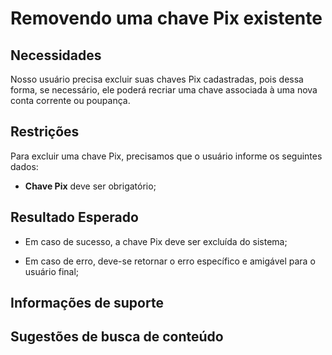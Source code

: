 # Removendo uma chave Pix existente

## Necessidades

Nosso usuário precisa excluir suas chaves Pix cadastradas, pois dessa forma, se necessário, ele poderá recriar uma chave associada à uma nova conta corrente ou poupança.
   
## Restrições

Para excluir uma chave Pix, precisamos que o usuário informe os seguintes dados:

- **Chave Pix** deve ser obrigatório;

## Resultado Esperado

- Em caso de sucesso, a chave Pix deve ser excluída do sistema;

- Em caso de erro, deve-se retornar o erro específico e amigável para o usuário final;

## Informações de suporte

## Sugestões de busca de conteúdo